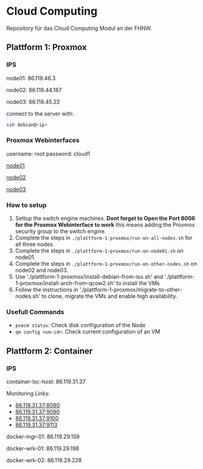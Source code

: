 # Cloud Computing

Repository für das Cloud Computing Modul an der FHNW.

## Plattform 1: Proxmox

### IPS

node01: 86.119.46.3

node02: 86.119.44.187

node03: 86.119.45.22

connect to the server with:

```sh
ssh debian@<ip>
```

### Proxmox Webinterfaces

username: root password: cloud1

[node01](https://86.119.46.3:8006/)

[node02](https://86.119.44.187:8006/)

[node03](https://86.119.45.22:8006/)

### How to setup

1. Settup the switch engine machines. **Dont forget to Open the Port 8006 for
   the Proxmox Webinterface to work** this means adding the Proxmox security
   group to the switch engine.
2. Complete the steps in `./plattform-1-proxmox/run-on-all-nodes.sh` for all
   three nodes.
3. Complete the steps in `./plattform-1-proxmox/run-on-node01.sh` on node01.
4. Complete the steps in `./plattform-1-proxmox/run-on-other-nodes.sh` on node02
   and node03.
5. Use './plattform-1-proxmox/install-debian-from-iso.sh' and
   './plattform-1-proxmox/install-arch-from-qcow2.sh' to install the VMs
6. Follow the instructions in './plattform-1-proxmox/migrate-to-other-nodes.sh'
   to clone, migrate the VMs and enable high availability.

### Usefull Commands

- `pvecm status`: Check disk configuration of the Node
- `qm config <vm-id>`: Check current configuration of an VM

## Plattform 2: Container

### IPS

container-lxc-host: 86.119.31.37

Monitoring Links:

- [86.119.31.37:8080](cAdvisor)
- [86.119.31.37:9090](Prometheus)
- [86.119.31.37:9100](Node-Exporter)
- [86.119.31.37:9113](Nginx-Exporter)

docker-mgr-01: 86.119.29.159

docker-wrk-01: 86.119.29.198

docker-wrk-02: 86.119.29.228
